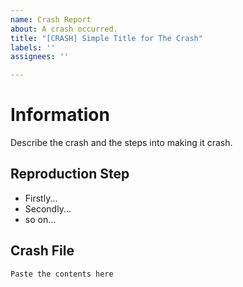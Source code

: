 ```yaml
---
name: Crash Report
about: A crash occurred.
title: "[CRASH] Simple Title for The Crash"
labels: ''
assignees: ''

---
```


# Information

Describe the crash and the steps into making it crash.

## Reproduction Step

 - Firstly...
 - Secondly...
 - so on...

## Crash File

```
Paste the contents here
```
